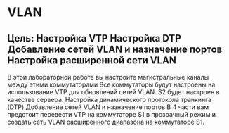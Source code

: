 # VLAN

## Цель: Настройка VTP Настройка DTP Добавление сетей VLAN и назначение портов Настройка расширенной сети VLAN
В этой лабораторной работе вы настроите магистральные каналы между этими коммутаторами
Все коммутаторы будут настроены на использование VTP для обновлений сетей VLAN. S2 будет настроен в качестве сервера.
Настройка динамического протокола транкинга (DTP)
Добавление сетей VLAN и назначение портов
В 4 части вам предстоит перевести VTP на коммутаторе S1 в прозрачный режим и создать сеть VLAN расширенного диапазона на коммутаторе S1.
